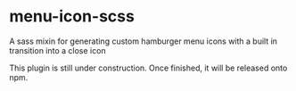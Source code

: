 # menu-icon-scss
A sass mixin for generating custom hamburger menu icons with a built in transition into a close icon

This plugin is still under construction. Once finished, it will be released onto npm.
